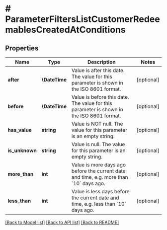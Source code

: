 # # ParameterFiltersListCustomerRedeemablesCreatedAtConditions

## Properties

Name | Type | Description | Notes
------------ | ------------- | ------------- | -------------
**after** | **\DateTime** | Value is after this date. The value for this parameter is shown in the ISO 8601 format. | [optional]
**before** | **\DateTime** | Value is before this date. The value for this parameter is shown in the ISO 8601 format. | [optional]
**has_value** | **string** | Value is NOT null. The value for this parameter is an empty string. | [optional]
**is_unknown** | **string** | Value is null. The value for this parameter is an empty string. | [optional]
**more_than** | **int** | Value is more days ago before the current date and time, e.g. more than &#x60;10&#x60; days ago. | [optional]
**less_than** | **int** | Value is less days before the current date and time, e.g. less than &#x60;10&#x60; days ago. | [optional]

[[Back to Model list]](../../README.md#models) [[Back to API list]](../../README.md#endpoints) [[Back to README]](../../README.md)
